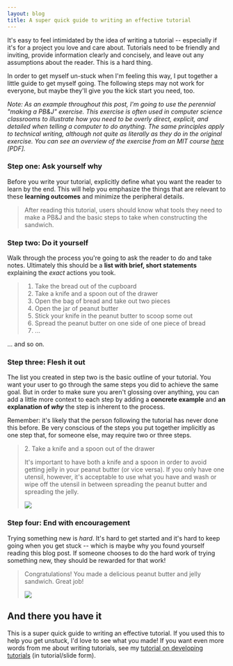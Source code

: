 ```yaml
---
layout: blog
title: A super quick guide to writing an effective tutorial
---
```


It's easy to feel intimidated by the idea of writing a tutorial -- especially if it's for a project you love and care about. Tutorials need to be friendly and inviting, provide information clearly and concisely, and leave out any assumptions about the reader. This is a hard thing.

In order to get myself un-stuck when I'm feeling this way, I put together a little guide to get myself going. The following steps may not work for everyone, but maybe they'll give you the kick start you need, too.

_Note: As an example throughout this post, I'm going to use the perennial "making a PB&J" exercise. This exercise is often used in computer science classrooms to illustrate how you need to be overly direct, explicit, and detailed when telling a computer to do anything. The same principles apply to technical writing, although not quite as literally as they do in the original exercise. You can see an overview of the exercise from an MIT course [here](https://static.zerorobotics.mit.edu/docs/team-activities/ProgrammingPeanutButterAndJelly.pdf) [PDF]._

### Step one: Ask yourself why

Before you write your tutorial, explicitly define what you want the reader to learn by the end. This will help you emphasize the things that are relevant to these **learning outcomes** and minimize the peripheral details.

> After reading this tutorial, users should know what tools they need to make a PB&J and the basic steps to take when constructing the sandwich.

### Step two: Do it yourself

Walk through the process you're going to ask the reader to do and take notes. Ultimately this should be a **list with brief, short statements** explaining the _exact_ actions you took.

> 1. Take the bread out of the cupboard
> 2. Take a knife and a spoon out of the drawer
> 3. Open the bag of bread and take out two pieces
> 4. Open the jar of peanut butter
> 5. Stick your knife in the peanut butter to scoop some out
> 6. Spread the peanut butter on one side of one piece of bread
> 7. ...

... and so on.

### Step three: Flesh it out

The list you created in step two is the basic outline of your tutorial. You want your user to go through the same steps you did to achieve the same goal. But in order to make sure you aren't glossing over anything, you can add a little more context to each step by adding a **concrete example** and **an explanation of _why_** the step is inherent to the process.

Remember: it's likely that the person following the tutorial has never done this before. Be very conscious of the steps you put together implicitly as one step that, for someone else, may require two or three steps.

> 2&#46; Take a knife and a spoon out of the drawer
>
> It's important to have both a knife and a spoon in order to avoid getting jelly in your peanut butter (or vice versa). If you only have one utensil, however, it's acceptable to use what you have and wash or wipe off the utensil in between spreading the peanut butter and spreading the jelly.
> 
> ![](../../images/spoon-knife.jpg)

### Step four: End with encouragement

Trying something new is _hard_. It's hard to get started and it's hard to keep going when you get stuck -- which is maybe why you found yourself reading this blog post. If someone chooses to do the hard work of trying something new, they should be rewarded for that work!

> Congratulations! You made a delicious peanut butter and jelly sandwich. Great job!
> 
> ![](../../images/pbj.jpg)

## And there you have it

This is a super quick guide to writing an effective tutorial. If you used this to help you get unstuck, I'd love to see what you made! If you want even more words from me about writing tutorials, see my [tutorial on developing tutorials](https://lyzidiamond.com/tutorial-dev) (in tutorial/slide form).
